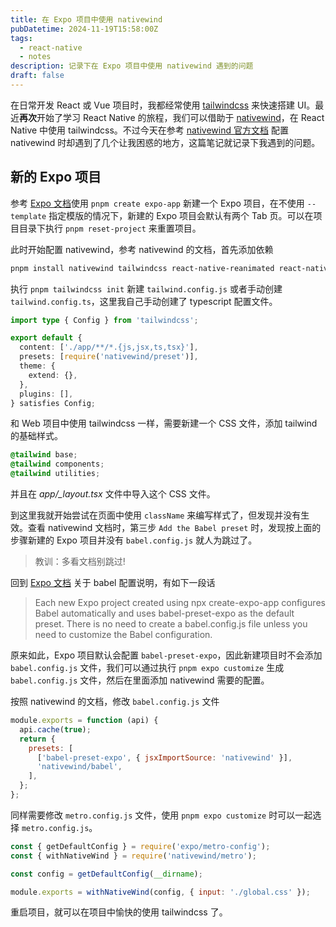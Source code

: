 ```yaml
---
title: 在 Expo 项目中使用 nativewind
pubDatetime: 2024-11-19T15:58:00Z
tags:
  - react-native
  - notes
description: 记录下在 Expo 项目中使用 nativewind 遇到的问题
draft: false
---
```


在日常开发 React 或 Vue 项目时，我都经常使用 [tailwindcss](https://tailwindcss.com/) 来快速搭建 UI。最近**再次**开始了学习 React Native 的旅程，我们可以借助于 [nativewind](https://nativewind.dev/)，在 React Native 中使用 tailwindcss。不过今天在参考 [nativewind 官方文档](https://www.nativewind.dev/getting-started/expo-router) 配置 nativewind 时却遇到了几个让我困惑的地方，这篇笔记就记录下我遇到的问题。

## 新的 Expo 项目

参考 [Expo 文档](https://docs.expo.dev/more/create-expo/#--template)使用 `pnpm create expo-app` 新建一个 Expo 项目，在不使用 `--template` 指定模版的情况下，新建的 Expo 项目会默认有两个 Tab 页。可以在项目目录下执行 `pnpm reset-project` 来重置项目。

此时开始配置 nativewind，参考 nativewind 的文档，首先添加依赖

```bash
pnpm install nativewind tailwindcss react-native-reanimated react-native-safe-area-context
```

执行 `pnpm tailwindcss init` 新建 `tailwind.config.js` 或者手动创建 `tailwind.config.ts`，这里我自己手动创建了 typescript 配置文件。

```typescript
import type { Config } from 'tailwindcss';

export default {
  content: ['./app/**/*.{js,jsx,ts,tsx}'],
  presets: [require('nativewind/preset')],
  theme: {
    extend: {},
  },
  plugins: [],
} satisfies Config;
```

和 Web 项目中使用 tailwindcss 一样，需要新建一个 CSS 文件，添加 tailwind 的基础样式。

```CSS
@tailwind base;
@tailwind components;
@tailwind utilities;
```

并且在 _app/\_layout.tsx_ 文件中导入这个 CSS 文件。

到这里我就开始尝试在页面中使用 `className` 来编写样式了，但发现并没有生效。查看 nativewind 文档时，第三步 `Add the Babel preset` 时，发现按上面的步骤新建的 Expo 项目并没有 `babel.config.js` 就人为跳过了。

> 教训：多看文档别跳过!

回到 [Expo 文档](https://docs.expo.dev/versions/latest/config/babel/) 关于 babel 配置说明，有如下一段话

> Each new Expo project created using npx create-expo-app configures Babel automatically and uses babel-preset-expo as the default preset. There is no need to create a babel.config.js file unless you need to customize the Babel configuration.

原来如此，Expo 项目默认会配置 `babel-preset-expo`，因此新建项目时不会添加 `babel.config.js` 文件，我们可以通过执行 `pnpm expo customize` 生成 `babel.config.js` 文件，然后在里面添加 nativewind 需要的配置。

按照 nativewind 的文档，修改 `babel.config.js` 文件

```javascript
module.exports = function (api) {
  api.cache(true);
  return {
    presets: [
      ['babel-preset-expo', { jsxImportSource: 'nativewind' }],
      'nativewind/babel',
    ],
  };
};
```

同样需要修改 `metro.config.js` 文件，使用 `pnpm expo customize` 时可以一起选择 `metro.config.js`。

```javascript
const { getDefaultConfig } = require('expo/metro-config');
const { withNativeWind } = require('nativewind/metro');

const config = getDefaultConfig(__dirname);

module.exports = withNativeWind(config, { input: './global.css' });
```

重启项目，就可以在项目中愉快的使用 tailwindcss 了。
